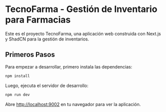 # TecnoFarma - Gestión de Inventario para Farmacias

Este es el proyecto TecnoFarma, una aplicación web construida con Next.js y ShadCN para la gestión de inventarios.

## Primeros Pasos

Para empezar a desarrollar, primero instala las dependencias:

```bash
npm install
```

Luego, ejecuta el servidor de desarrollo:

```bash
npm run dev
```

Abre [http://localhost:9002](http://localhost:9002) en tu navegador para ver la aplicación.
